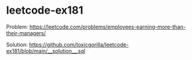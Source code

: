 # leetcode-ex181

Problem: https://leetcode.com/problems/employees-earning-more-than-their-managers/

Solution: https://github.com/toxicgorilla/leetcode-ex181/blob/main/__solution__.sql
